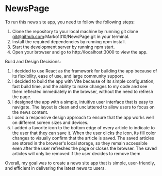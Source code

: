 # NewsPage

To run this news site app, you need to follow the following steps:

1. Clone the repository to your local machine by running git clone git@github.com:Marko1310/NewsPage.git in your terminal.
2. Install the required dependencies by running npm install.
3. Start the development server by running npm start.
4. Open your browser and go to http://localhost:3000 to view the app.


Build and Design Decisions:

1. I decided to use React as the framework for building the app because of its flexibility, ease of use, and large community support.
2. I decided to build the app with Vite because of its simple configuration, fast build time,
   and the ability to make changes to my code and see them reflected immediately in the browser, without the need to refresh the page.
3. I designed the app with a simple, intuitive user interface that is easy to navigate. The layout is clean and uncluttered to allow users to focus on the news content.
4. I used a responsive design approach to ensure that the app works well on different screen sizes and devices.
5. I added a favorite icon to the bottom edge of every article to indicate to the user that they can save it.
   When the user clicks the icon, its fill color changes to visually confirm that the article is saved.
   The saved articles are stored in the browser's local storage, so they remain accessible even after the user refreshes the page or closes the browser.
   The saved articles will only be removed if the user decides to remove them.

Overall, my goal was to create a news site app that is simple, user-friendly, and efficient in delivering the latest news to users.
